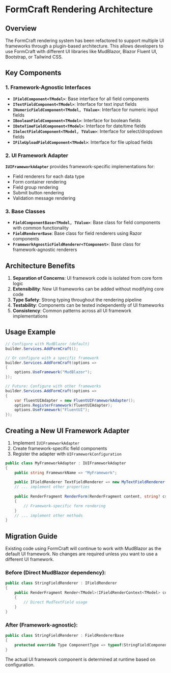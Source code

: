 # FormCraft Rendering Architecture

## Overview

The FormCraft rendering system has been refactored to support multiple UI frameworks through a plugin-based architecture. This allows developers to use FormCraft with different UI libraries like MudBlazor, Blazor Fluent UI, Bootstrap, or Tailwind CSS.

## Key Components

### 1. Framework-Agnostic Interfaces

- **`IFieldComponent<TModel>`**: Base interface for all field components
- **`ITextFieldComponent<TModel>`**: Interface for text input fields
- **`INumericFieldComponent<TModel, TValue>`**: Interface for numeric input fields
- **`IBooleanFieldComponent<TModel>`**: Interface for boolean fields
- **`IDateTimeFieldComponent<TModel>`**: Interface for date/time fields
- **`ISelectFieldComponent<TModel, TValue>`**: Interface for select/dropdown fields
- **`IFileUploadFieldComponent<TModel>`**: Interface for file upload fields

### 2. UI Framework Adapter

**`IUIFrameworkAdapter`** provides framework-specific implementations for:
- Field renderers for each data type
- Form container rendering
- Field group rendering
- Submit button rendering
- Validation message rendering

### 3. Base Classes

- **`FieldComponentBase<TModel, TValue>`**: Base class for field components with common functionality
- **`FieldRendererBase`**: Base class for field renderers using Razor components
- **`FrameworkAgnosticFieldRenderer<TComponent>`**: Base class for framework-agnostic renderers

## Architecture Benefits

1. **Separation of Concerns**: UI framework code is isolated from core form logic
2. **Extensibility**: New UI frameworks can be added without modifying core code
3. **Type Safety**: Strong typing throughout the rendering pipeline
4. **Testability**: Components can be tested independently of UI frameworks
5. **Consistency**: Common patterns across all UI framework implementations

## Usage Example

```csharp
// Configure with MudBlazor (default)
builder.Services.AddFormCraft();

// Or configure with a specific framework
builder.Services.AddFormCraft(options =>
{
    options.UseFramework("MudBlazor");
});

// Future: Configure with other frameworks
builder.Services.AddFormCraft(options =>
{
    var fluentUIAdapter = new FluentUIFrameworkAdapter();
    options.RegisterFramework(fluentUIAdapter);
    options.UseFramework("FluentUI");
});
```

## Creating a New UI Framework Adapter

1. Implement `IUIFrameworkAdapter`
2. Create framework-specific field components
3. Register the adapter with `UIFrameworkConfiguration`

```csharp
public class MyFrameworkAdapter : IUIFrameworkAdapter
{
    public string FrameworkName => "MyFramework";
    
    public IFieldRenderer TextFieldRenderer => new MyTextFieldRenderer();
    // ... implement other properties
    
    public RenderFragment RenderForm(RenderFragment content, string? cssClass = null)
    {
        // Framework-specific form rendering
    }
    // ... implement other methods
}
```

## Migration Guide

Existing code using FormCraft will continue to work with MudBlazor as the default UI framework. No changes are required unless you want to use a different UI framework.

### Before (Direct MudBlazor dependency):
```csharp
public class StringFieldRenderer : IFieldRenderer
{
    public RenderFragment Render<TModel>(IFieldRenderContext<TModel> context)
    {
        // Direct MudTextField usage
    }
}
```

### After (Framework-agnostic):
```csharp
public class StringFieldRenderer : FieldRendererBase
{
    protected override Type ComponentType => typeof(StringFieldComponent<>);
}
```

The actual UI framework component is determined at runtime based on configuration.
